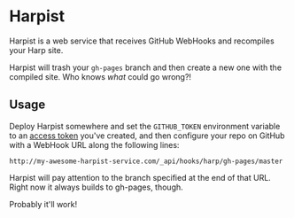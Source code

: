 # Harpist
Harpist is a web service that receives GitHub WebHooks and recompiles your Harp site.

Harpist will trash your `gh-pages` branch and then create a new one with the compiled site. Who knows *what* could go wrong?!

## Usage
Deploy Harpist somewhere and set the `GITHUB_TOKEN` environment variable to an [access token](https://help.github.com/articles/creating-an-access-token-for-command-line-use) you've created, and then configure your repo on GitHub with a WebHook URL along the following lines:

```
http://my-awesome-harpist-service.com/_api/hooks/harp/gh-pages/master
```

Harpist will pay attention to the branch specified at the end of that URL. Right now it always builds to gh-pages, though.

Probably it'll work!
